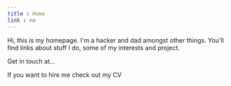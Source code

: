 ```yaml
---
title : Home
link : no
---
```

Hi, this is my homepage. I'm a hacker and dad amongst other things.
You'll find links about stuff I do, some of my interests and project.

Get in touch at...

If you want to hire me check out my CV
